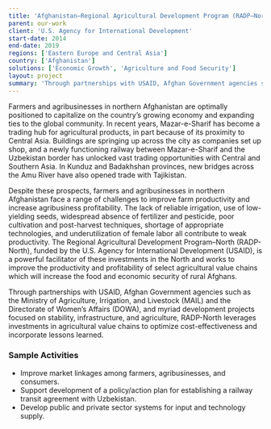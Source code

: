 ```yaml
---
title: 'Afghanistan—Regional Agricultural Development Program (RADP–North)'
parent: our-work
client: 'U.S. Agency for International Development'
start-date: 2014
end-date: 2019
regions: ['Eastern Europe and Central Asia']
country: ['Afghanistan']
solutions: ['Economic Growth', 'Agriculture and Food Security']
layout: project
summary: 'Through partnerships with USAID, Afghan Government agencies such as the Ministry of Agriculture, Irrigation, and Livestock (MAIL) and the Directorate of Women’s Affairs, and myriad development projects focused on stability, infrastructure, and agriculture, RADP-North leverages investments in agricultural value chains to optimize cost-effectiveness and incorporate lessons learned.'
---
```

Farmers and agribusinesses in northern Afghanistan are optimally positioned to capitalize on the country’s growing economy and expanding ties to the global community. In recent years, Mazar-e-Sharif has become a trading hub for agricultural products, in part because of its proximity to Central Asia. Buildings are springing up across the city as companies set up shop, and a newly functioning railway between Mazar-e-Sharif and the Uzbekistan border has unlocked vast trading opportunities with Central and Southern Asia. In Kunduz and Badakhshan provinces, new bridges across the Amu River have also opened trade with Tajikistan.

Despite these prospects, farmers and agribusinesses in northern Afghanistan face a range of challenges to improve farm productivity and increase agribusiness profitability. The lack of reliable irrigation, use of low-yielding seeds, widespread absence of fertilizer and pesticide, poor cultivation and post-harvest techniques, shortage of appropriate technologies, and underutilization of female labor all contribute to weak productivity. The Regional Agricultural Development Program–North (RADP-North), funded by the U.S. Agency for International Development (USAID), is a powerful facilitator of these investments in the North and works to improve the productivity and profitability of select agricultural value chains which will increase the food and economic security of rural Afghans.

Through partnerships with USAID, Afghan Government agencies such as the Ministry of Agriculture, Irrigation, and Livestock (MAIL) and the Directorate of Women’s Affairs (DOWA), and myriad development projects focused on stability, infrastructure, and agriculture, RADP-North leverages investments in agricultural value chains to optimize cost-effectiveness and incorporate lessons learned.

### Sample Activities
* Improve market linkages among farmers, agribusinesses, and consumers.
* Support development of a policy/action plan for establishing a railway transit agreement with Uzbekistan.
* Develop public and private sector systems for input and technology supply.
